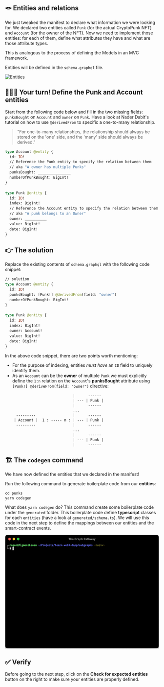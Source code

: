 ## 🪢 Entities and relations

We just tweaked the manifest to declare what information we were looking for. We declared two entities called `Punk` (for the actual CryptoPunk NFT) and `Account` (for the owner of the NFT). Now we need to implement those entities: for each of them, define what attributes they have and what are those attribute types.

This is analogous to the process of defining the Models in an MVC framework.

Entities will be defined in the `schema.graphql` file.

![Entities](https://user-images.githubusercontent.com/206753/136861292-2c178573-5dc8-48c5-92c3-4482a8963887.png)

## 🧑🏼‍💻 Your turn! Define the Punk and Account entities

Start from the following code below and fill in the two missing fields: `punksBought` on `Account` and `owner` on `Punk`. Have a look at Nader Dabit's tutorial on how to use `@derivedFrom` to specific a one-to-many relationship.

> "For one-to-many relationships, the relationship should always be stored on the 'one' side, and the 'many' side should always be derived."

```graphql
type Account @entity {
  id: ID!
  // Reference the Punk entity to specify the relation between them
  // aka "A owner has multiple Punks"
  punksBought: _______________
  numberOfPunkBought: BigInt!
}

type Punk @entity {
  id: ID!
  index: BigInt!
  // Reference the Account entity to specify the relation between them
  // aka "A punk belongs to an Owner"
  owner: __________
  value: BigInt!
  date: BigInt!
}
```

## 👉 The solution

Replace the existing contents of `schema.graphql` with the following code snippet:

```graphql
// solution
type Account @entity {
  id: ID!
  punksBought: [Punk!] @derivedFrom(field: "owner")
  numberOfPunkBought: BigInt!
}

type Punk @entity {
  id: ID!
  index: BigInt!
  owner: Account!
  value: BigInt!
  date: BigInt!
}
```

In the above code snippet, there are two points worth mentioning:
- For the purpose of indexing, entities _must have_ an `ID` field to uniquely identify them.
- As an `Account` can be the **owner** of multiple `Punk` we must explicitly define the `1:n` relation on the `Account`'s **punksBought** attribute using `[Punk!] @deriveFrom(field: "owner")` directive:

```text
                               |      ------
                               | --- | Punk |
                               |      ------
                               ...
     ---------                 |      ------
    | Account |  1 : ----- n : | --- | Punk |
     ---------                 |      ------
                               ...
                               |      ------
                               | --- | Punk |
                               |      ------
```

## 🏗️ The `codegen` command

We have now defined the entities that we declared in the manifest!

Run the following command to generate boilerplate code from our **entities**:

```text
cd punks
yarn codegen
```

What does `yarn codegen` do? This command create some boilerplate code under the `generated` folder. This boilerplate code define **typescript** classes for each `entities` (have a look at `generated/schema.ts`). We will use this code in the next step to define the mappings between our entities and the smart-contract events.

![](../../../.gitbook/assets/pathways/the_graph/yarn-codegen.gif)

## ✅ Verify

Before going to the next step, click on the **Check for expected entities** button on the right to make sure your entities are properly defined.
